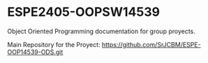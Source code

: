 # ESPE2405-OOPSW14539
Object Oriented Programming documentation for group proyects.

Main Repository for the Proyect: https://github.com/SrJCBM/ESPE-OOP14539-ODS.git